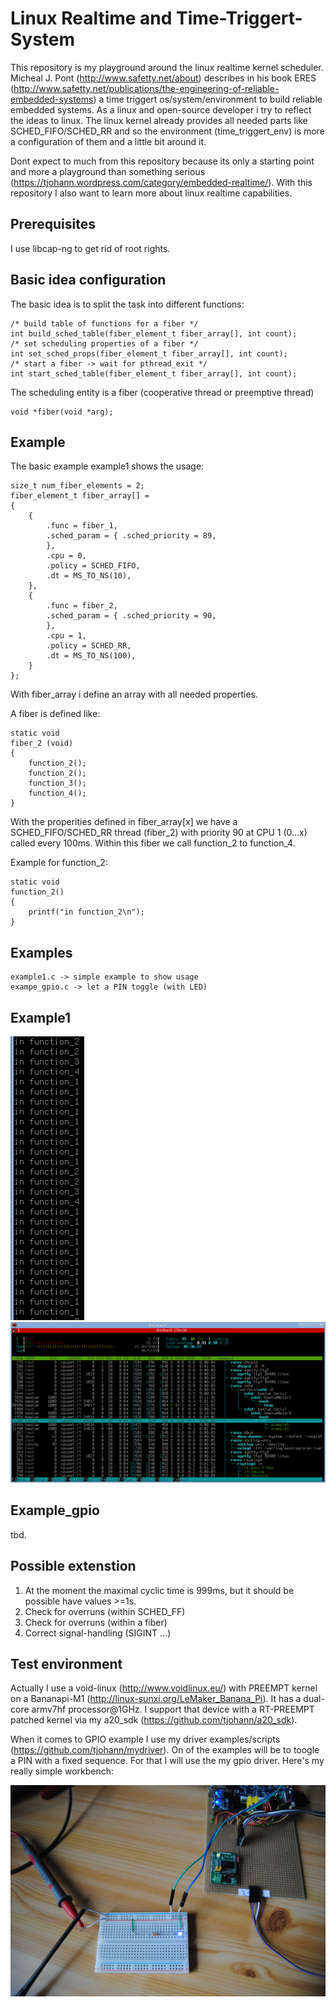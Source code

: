 Linux Realtime and Time-Triggert-System
=======================================

This repository is my playground around the linux realtime kernel scheduler. Micheal J. Pont (http://www.safetty.net/about) describes in his book ERES (http://www.safetty.net/publications/the-engineering-of-reliable-embedded-systems) a time triggert os/system/environment to build reliable embedded systems. As a linux and open-source developer i try to reflect the ideas to linux. The linux kernel already provides all needed parts like SCHED_FIFO/SCHED_RR and so the environment (time_triggert_env) is more a configuration of them and a little bit around it.

Dont expect to much from this repository because its only a starting point and more a playground than something serious (https://tjohann.wordpress.com/category/embedded-realtime/). With this repository I also want to learn more about linux realtime capabilities.


Prerequisites
-------------

I use libcap-ng to get rid of root rights. 


Basic idea configuration
------------------------

The basic idea is to split the task into different functions:

	/* build table of functions for a fiber */
	int build_sched_table(fiber_element_t fiber_array[], int count);
	/* set scheduling properties of a fiber */
	int set_sched_props(fiber_element_t fiber_array[], int count);
	/* start a fiber -> wait for pthread_exit */
	int start_sched_table(fiber_element_t fiber_array[], int count);


The scheduling entity is a fiber (cooperative thread or preemptive thread)
	
	void *fiber(void *arg);
	

Example
-------

The basic example example1 shows the usage:

	
	size_t num_fiber_elements = 2;
	fiber_element_t fiber_array[] =
	{
		{
			.func = fiber_1,
			.sched_param = { .sched_priority = 89,
			},
			.cpu = 0,
			.policy = SCHED_FIFO,
			.dt = MS_TO_NS(10),
		},
		{
			.func = fiber_2,
			.sched_param = { .sched_priority = 90,
			},
			.cpu = 1,
			.policy = SCHED_RR,
			.dt = MS_TO_NS(100),
		}
	};


With fiber_array i define an array with all needed properties.

A fiber is defined like:

	static void
	fiber_2 (void)
	{
		function_2();
		function_2();
		function_3();
		function_4();
	}
	
With the properities defined in fiber_array[x] we have a SCHED_FIFO/SCHED_RR thread (fiber_2) with priority 90 at CPU 1 (0...x) called every 100ms. Within this fiber we call function_2 to function_4.


Example for function_2:

	static void
	function_2()
	{
		printf("in function_2\n");
	}


Examples
--------

	example1.c -> simple example to show usage
	exampe_gpio.c -> let a PIN toggle (with LED)
	
	
Example1
--------

![Alt text](pics/example1_stdout.png?raw=true "function calls of all fiber")
![Alt text](pics/example1_htop.png?raw=true "htop output")


Example_gpio
------------

tbd.


Possible extenstion
-------------------

1. At the moment the maximal cyclic time is 999ms, but it should be possible have values >=1s. 
2. Check for overruns (within SCHED_FF)
3. Check for overruns (within a fiber)
4. Correct signal-handling (SIGINT ...)


Test environment
----------------

Actually I use a void-linux (http://www.voidlinux.eu/) with PREEMPT kernel on a Bananapi-M1 (http://linux-sunxi.org/LeMaker_Banana_Pi). It has a dual-core armv7hf processor@1GHz. I support that device with a RT-PREEMPT patched kernel via my a20_sdk (https://github.com/tjohann/a20_sdk). 

When it comes to GPIO example I use my driver examples/scripts (https://github.com/tjohann/mydriver). On of the examples will be to toogle a PIN with a fixed sequence. For that I will use the my gpio driver. Here's my really simple workbench:

![Alt text](pics/gpio_led_01.jpg?raw=true "GPIO-LED")

